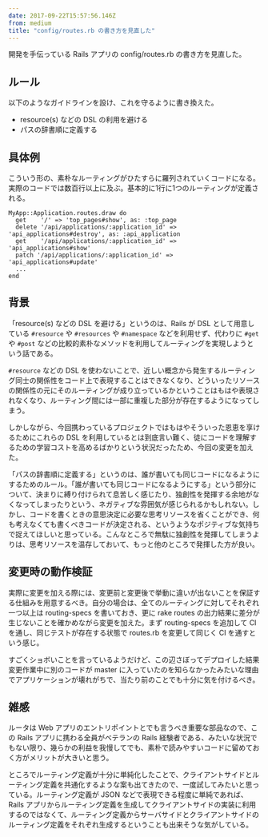 ```yaml
---
date: 2017-09-22T15:57:56.146Z
from: medium
title: "config/routes.rb の書き方を見直した"
---
```


開発を手伝っている Rails アプリの config/routes.rb の書き方を見直した。

## ルール

以下のようなガイドラインを設け、これを守るように書き換えた。

- resource(s) などの DSL の利用を避ける
- パスの辞書順に定義する

## 具体例

こういう形の、素朴なルーティングがひたすらに羅列されていくコードになる。実際のコードでは数百行以上に及ぶ。基本的に1行に1つのルーティングが定義される。

```
MyApp::Application.routes.draw do
  get    '/' => 'top_pages#show', as: :top_page
  delete '/api/applications/:application_id' => 'api_applications#destroy', as: :api_application
  get    '/api/applications/:application_id' => 'api_applications#show'
  patch '/api/applications/:application_id' => 'api_applications#update'
  ...
end
```

## 背景

「resource(s) などの DSL を避ける」というのは、Rails が DSL として用意している `#resource` や `#resources` や `#namespace` などを利用せず、代わりに `#get` や `#post` などの比較的素朴なメソッドを利用してルーティングを実現しようという話である。

`#resource` などの DSL を使わないことで、近しい概念から発生するルーティング同士の関係性をコード上で表現することはできなくなり、どういったリソースの関係性の元にそのルーティングが成り立っているかということはもはや表現されなくなり、ルーティング間には一部に重複した部分が存在するようになってしまう。

しかしながら、今回携わっているプロジェクトではもはやそういった恩恵を享けるためにこれらの DSL を利用しているとは到底言い難く、徒にコードを理解するための学習コストを高めるばかりという状況だったため、今回の変更を加えた。

「パスの辞書順に定義する」というのは、誰が書いても同じコードになるようにするためのルール。「誰が書いても同じコードになるようにする」という部分について、決まりに縛り付けられて息苦しく感じたり、独創性を発揮する余地がなくなってしまったりという、ネガティブな雰囲気が感じられるかもしれない。しかし、コードを書くときの意思決定に必要な思考リソースを省くことができ、何も考えなくても書くべきコードが決定される、というようなポジティブな気持ちで捉えてほしいと思っている。こんなところで無駄に独創性を発揮してしまうよりは、思考リソースを温存しておいて、もっと他のところで発揮した方が良い。

## 変更時の動作検証

実際に変更を加える際には、変更前と変更後で挙動に違いが出ないことを保証する仕組みを用意するべき。自分の場合は、全てのルーティングに対してそれぞれ一つ以上は routing-specs を書いておき、更に rake routes の出力結果に差分が生じないことを確かめながら変更を加えた。まず routing-specs を追加して CI を通し、同じテストが存在する状態で routes.rb を変更して同じく CI を通すという感じ。

すごくショボいことを言っているようだけど、この辺さぼってデプロイした結果変更作業中に別のコードが master に入っていたのを知らなかったみたいな理由でアプリケーションが壊れがちで、当たり前のことでも十分に気を付けるべき。

## 雑感

ルータは Web アプリのエントリポイントとでも言うべき重要な部品なので、この Rails アプリに携わる全員がベテランの Rails 経験者である、みたいな状況でもない限り、幾らかの利益を我慢してでも、素朴で読みやすいコードに留めておく方がメリットが大きいと思う。

ところでルーティング定義が十分に単純化したことで、クライアントサイドとルーティング定義を共通化するような案も出てきたので、一度試してみたいと思っている。ルーティング定義が JSON などで表現できる程度に単純であれば、Rails アプリからルーティング定義を生成してクライアントサイドの実装に利用するのではなくて、ルーティング定義からサーバサイドとクライアントサイドのルーティング定義をそれぞれ生成するということも出来そうな気がしている。
